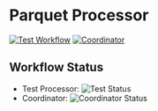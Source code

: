 # Parquet Processor

[![Test Workflow](https://github.com/{owner}/{repo}/actions/workflows/test_parquet_processor.yml/badge.svg)](https://github.com/{owner}/{repo}/actions/workflows/test_parquet_processor.yml)
[![Coordinator](https://github.com/{owner}/{repo}/actions/workflows/test_parquet_coordinator.yml/badge.svg)](https://github.com/{owner}/{repo}/actions/workflows/test_parquet_coordinator.yml)

## Workflow Status

- Test Processor: ![Test Status](https://github.com/{owner}/{repo}/actions/workflows/test_parquet_processor.yml/badge.svg)
- Coordinator: ![Coordinator Status](https://github.com/{owner}/{repo}/actions/workflows/test_parquet_coordinator.yml/badge.svg)